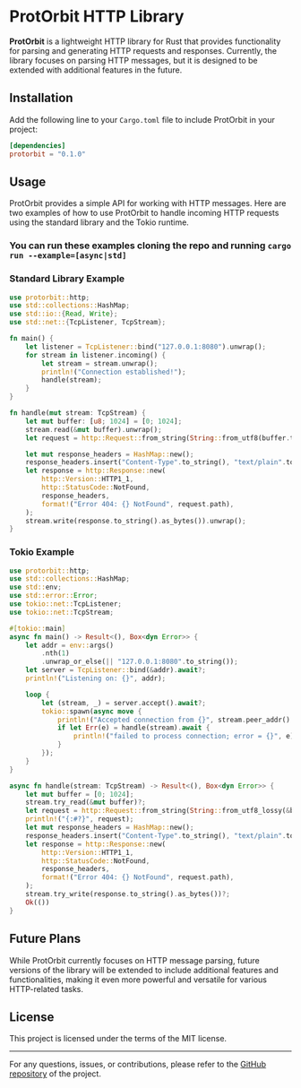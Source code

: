 # ProtOrbit HTTP Library

**ProtOrbit** is a lightweight HTTP library for Rust that provides functionality for parsing and generating HTTP requests and responses. Currently, the library focuses on parsing HTTP messages, but it is designed to be extended with additional features in the future.

## Installation

Add the following line to your `Cargo.toml` file to include ProtOrbit in your project:

```toml
[dependencies]
protorbit = "0.1.0"
```

## Usage

ProtOrbit provides a simple API for working with HTTP messages. Here are two examples of how to use ProtOrbit to handle incoming HTTP requests using the standard library and the Tokio runtime.

### You can run these examples cloning the repo and running `cargo run --example=[async|std]`

### Standard Library Example

```rust
use protorbit::http;
use std::collections::HashMap;
use std::io::{Read, Write};
use std::net::{TcpListener, TcpStream};

fn main() {
    let listener = TcpListener::bind("127.0.0.1:8080").unwrap();
    for stream in listener.incoming() {
        let stream = stream.unwrap();
        println!("Connection established!");
        handle(stream);
    }
}

fn handle(mut stream: TcpStream) {
    let mut buffer: [u8; 1024] = [0; 1024];
    stream.read(&mut buffer).unwrap();
    let request = http::Request::from_string(String::from_utf8(buffer.to_vec()).unwrap()).unwrap();

    let mut response_headers = HashMap::new();
    response_headers.insert("Content-Type".to_string(), "text/plain".to_string());
    let response = http::Response::new(
        http::Version::HTTP1_1,
        http::StatusCode::NotFound,
        response_headers,
        format!("Error 404: {} NotFound", request.path),
    );
    stream.write(response.to_string().as_bytes()).unwrap();
}
```

### Tokio Example

```rust
use protorbit::http;
use std::collections::HashMap;
use std::env;
use std::error::Error;
use tokio::net::TcpListener;
use tokio::net::TcpStream;

#[tokio::main]
async fn main() -> Result<(), Box<dyn Error>> {
    let addr = env::args()
        .nth(1)
        .unwrap_or_else(|| "127.0.0.1:8080".to_string());
    let server = TcpListener::bind(&addr).await?;
    println!("Listening on: {}", addr);

    loop {
        let (stream, _) = server.accept().await?;
        tokio::spawn(async move {
            println!("Accepted connection from {}", stream.peer_addr().unwrap());
            if let Err(e) = handle(stream).await {
                println!("failed to process connection; error = {}", e);
            }
        });
    }
}

async fn handle(stream: TcpStream) -> Result<(), Box<dyn Error>> {
    let mut buffer = [0; 1024];
    stream.try_read(&mut buffer)?;
    let request = http::Request::from_string(String::from_utf8_lossy(&buffer)).unwrap();
    println!("{:#?}", request);
    let mut response_headers = HashMap::new();
    response_headers.insert("Content-Type".to_string(), "text/plain".to_string());
    let response = http::Response::new(
        http::Version::HTTP1_1,
        http::StatusCode::NotFound,
        response_headers,
        format!("Error 404: {} NotFound", request.path),
    );
    stream.try_write(response.to_string().as_bytes())?;
    Ok(())
}
```

## Future Plans

While ProtOrbit currently focuses on HTTP message parsing, future versions of the library will be extended to include additional features and functionalities, making it even more powerful and versatile for various HTTP-related tasks.

## License

This project is licensed under the terms of the MIT license.

---

For any questions, issues, or contributions, please refer to the [GitHub repository](https://github.com/matteac/protorbit) of the project.
